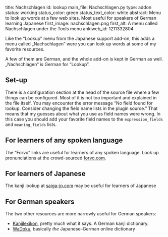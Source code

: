 title: Nachschlagen
id: lookup
main_file: Nachschlagen.py
type: addon
status: working
status_color: green
status_text_color: white
abstract: Menu to look up words at a few web sites. Most useful for speakers of German learning Japanese
first_image: nachschlagen.png
first_alt: A menu called Nachschlagen under the Tools menu
ankiweb_id: 1211332804

Like the “Lookup” menu from the Japanese support add-on, this adds a
menu called „Nachschlagen“ were you can look up words at some of my
favorite resources.

A few of them are German, and the whole add-on is kept in German as
well. „Nachschlagen“ is German for “Lookup”.

## Set-up

There is a configuration section at the head of the source file where
a few things can be configured. Most of it is not too important and
explained in the file itself. You may encounter the error message “No
field found for lookup. Consider changing the field name lists in the
plugin source.” That means that my guesses about what you use as
field names were wrong. In this case you should add your favorite
field names to the `expression_fields` and `meaning_fields` lists.


## For learners of any spoken language

The “Forvo” links are useful for learners of any spoken language. Look
up pronunciations at the crowd-sourced [forvo.com](http://forvo.com).

## For learners of Japanese

The kanji lookup at
[saiga-jp.com](http://www.saiga-jp.com/kanji_dictionary.html) may be
useful for learners of Japanese

## For German speakers

The two other resources are more narrowly useful for German speakers:

* [Kanjilexikon](http://lingweb.eva.mpg.de/kanji/index.html), pretty
  much what it says. A German kanji dictionary.
* [WaDoku](http://www.wadoku.de/wadoku), basically *the* Japanese–German
  online dictionary
